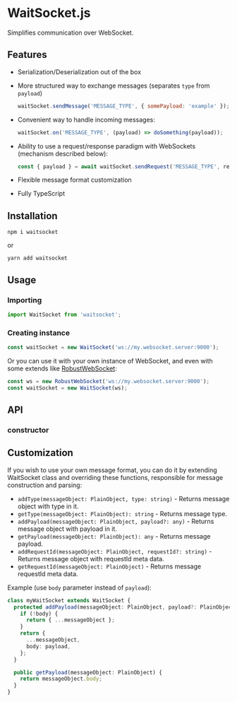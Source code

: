 # WaitSocket.js

Simplifies communication over WebSocket.

## Features

* Serialization/Deserialization out of the box

* More structured way to exchange messages (separates `type` from `payload`)
  ```javascript
  waitSocket.sendMessage('MESSAGE_TYPE', { somePayload: 'example' });
  ```

* Convenient way to handle incoming messages:
  ```javascript
  waitSocket.on('MESSAGE_TYPE', (payload) => doSomething(payload));
  ```

* Ability to use a request/response paradigm with WebSockets (mechanism described below):
  ```javascript
  const { payload } = await waitSocket.sendRequest('MESSAGE_TYPE', requestPayload);
  ```

* Flexible message format customization

* Fully TypeScript

## Installation

```
npm i waitsocket
```

or

```
yarn add waitsocket
```

## Usage

### Importing

```javascript
import WaitSocket from 'waitsocket';
```

### Creating instance

```javascript
const waitSocket = new WaitSocket('ws://my.websocket.server:9000');
```

Or you can use it with your own instance of WebSocket, and even with some extends like [RobustWebSocket](https://github.com/appuri/robust-websocket):

```javascript
const ws = new RobustWebSocket('ws://my.websocket.server:9000');
const waitSocket = new WaitSocket(ws);
```

## API

### constructor

## Customization

If you wish to use your own message format, you can do it by extending WaitSocket class and overriding these functions, responsible for message construction and parsing:

* `addType(messageObject: PlainObject, type: string)` - Returns message object with type in it.
* `getType(messageObject: PlainObject): string` - Returns message type.
* `addPayload(messageObject: PlainObject, payload?: any)` - Returns message object with payload in it.
* `getPayload(messageObject: PlainObject): any` - Returns message payload.
* `addRequestId(messageObject: PlainObject, requestId?: string)` - Returns message object with requestId meta data.
* `getRequestId(messageObject: PlainObject)` - Returns message requestId meta data.

Example (use `body` parameter instead of `payload`):
```typescript
class myWaitSocket extends WaitSocket {
  protected addPayload(messageObject: PlainObject, payload?: PlainObject) {
    if (!body) {
      return { ...messageObject };
    }
    return {
      ...messageObject,
      body: payload,
    };
  }

  public getPayload(messageObject: PlainObject) {
    return messageObject.body;
  }
}
```
